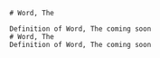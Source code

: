 
    # Word, The

    Definition of Word, The coming soon
    # Word, The
    Definition of Word, The coming soon